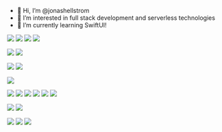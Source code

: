 - 👋 Hi, I’m @jonashellstrom
- 👀 I’m interested in full stack development and serverless technologies
- 🌱 I’m currently learning SwiftUI!


![](https://img.shields.io/badge/TypeScript--informational?style=flat-square&logo=TypeScript&color=007acc&logoColor=white)
![](https://img.shields.io/badge/JavaScript--informational?style=flat-square&logo=JavaScript&color=f0db4f&logoColor=white)
![](https://img.shields.io/badge/node.js--informational?style=flat-square&logo=node.js&color=6cc24a&logoColor=white)
![](https://img.shields.io/badge/Jest--informational?style=flat-square&color=b7472a&logo=jest&logoColor=white)

![](https://img.shields.io/badge/Python--informational?style=flat-square&logo=Python&color=306998&logoColor=white)
![](https://img.shields.io/badge/Django--informational?style=flat-square&color=10573b&logo=django&logoColor=white)

![](https://img.shields.io/badge/React--informational?style=flat-square&color=61dbfb&logo=react&logoColor=white)
![](https://img.shields.io/badge/Redux--informational?style=flat-square&color=764abc&logo=Redux&logoColor=white)

![](https://img.shields.io/badge/Serverless--informational?style=flat-square&color=ea6458&logo=Serverless&logoColor=white)

![](https://img.shields.io/badge/AWS--informational?style=flat-square&color=ff9900&logo=Amazon&logoColor=white)
![](https://img.shields.io/badge/Lambda--informational?style=flat-square&color=ff9900)
![](https://img.shields.io/badge/DynamoDB--informational?style=flat-square&color=5c7ef7)
![](https://img.shields.io/badge/SQS--informational?style=flat-square&color=df5281)
![](https://img.shields.io/badge/SNS--informational?style=flat-square&color=df5281)
![](https://img.shields.io/badge/StepFunctions--informational?style=flat-square&color=df5281)

![](https://img.shields.io/badge/Swift--informational?style=flat-square&logo=Swift&color=ff4f00&logoColor=white)
![](https://img.shields.io/badge/SwiftUI--informational?style=flat-square&logo=Swift&color=45dcf5&logoColor=white)

![](https://img.shields.io/badge/PostgresQL--informational?style=flat-square&logo=postgresql&color=14589c&logoColor=white)
![](https://img.shields.io/badge/MySQL--informational?style=flat-square&logo=mysql&color=fc8732&logoColor=white)
![](https://img.shields.io/badge/MongoDB--informational?style=flat-square&logo=mongodb&color=1ac955&logoColor=white)


<!---
jonashellstrom/jonashellstrom is a ✨ special ✨ repository because its `README.md` (this file) appears on your GitHub profile.
You can click the Preview link to take a look at your changes.
--->

